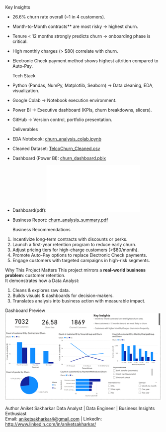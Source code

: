 


  Key Insights
- 26.6% churn rate overall (~1 in 4 customers).  
- Month-to-Month contracts** are most risky → highest churn.  
- Tenure < 12 months strongly predicts churn → onboarding phase is critical.  
- High monthly charges (> $80) correlate with churn.  
- Electronic Check payment method shows highest attrition compared to Auto-Pay.  



  Tech Stack
- Python (Pandas, NumPy, Matplotlib, Seaborn) → Data cleaning, EDA, visualization.  
- Google Colab → Notebook execution environment.  
- Power BI → Executive dashboard (KPIs, churn breakdowns, slicers).  
- GitHub → Version control, portfolio presentation.  



  Deliverables
- EDA Notebook: [churn_analysis_colab.ipynb](churn_analysis_colab.ipynb) 
- Cleaned Dataset: [TelcoChurn_Cleaned.csv](TelcoChurn_Cleaned.csv)  
- Dashboard (Power BI): [churn_dashboard.pbix](Customer_Churn_Analysis.pbix)  
- Dashboard(pdf):![Churn_dashboard.pdf](Customer_Churn_Analysis_Dashboard.pdf)  
- Business Report: [churn_analysis_summary.pdf](report/churn_analysis_summary.pdf)  



  Business Recommendations
1. Incentivize long-term contracts with discounts or perks.  
2. Launch a first-year retention program to reduce early churn.  
3. Adjust pricing tiers for high-charge customers (>$80/month).  
4. Promote Auto-Pay options to replace Electronic Check payments.  
5. Engage customers with targeted campaigns in high-risk segments.  



  Why This Project Matters
This project mirrors a **real-world business problem**: customer retention.  
It demonstrates how a Data Analyst:  
1. Cleans & explores raw data.  
2. Builds visuals & dashboards for decision-makers.  
3. Translates analysis into business action with measurable impact.  



  Dashboard Preview
![Churn Dashboard](churn_analysis_dashboard.png)



 Author
Aniket Sakharkar 
Data Analyst | Data Engineer | Business Insights Enthusiast  
 Email: aniketsakharkar4@gmail.com |  LinkedIn: http://www.linkedin.com/in/aniketsakharkar/   

